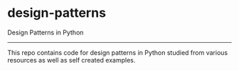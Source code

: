 # design-patterns
Design Patterns in Python

***

This repo contains code for design patterns in Python studied from various resources as well as self created examples.
